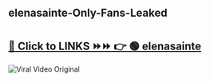 
 ## elenasainte-Only-Fans-Leaked

# <h2><a href="https://clipsfans.com/elenasainte&ref=git">🔗 Click to LINKS ⏩⏩ 👉 🟢 elenasainte </a></h2>

<a href="https://clipsfans.com/elenasainte&ref=git" rel="nofollow" data-target="animated-image.originalLink"><img src="https://i.ibb.co.com/xMMVF88/686577567.gif" alt="Viral Video Original" style="max-width: 100%; display: inline-block;" data-target="animated-image.originalImage"></a>
